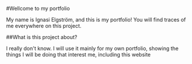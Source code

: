 #Wellcome to my portfolio

My name is Ignasi Elgström, and this is my portfolio! You will find traces of me everywhere on this project.

##What is this project about?

I really don't know. I will use it mainly for my own portfolio, showing the things I will be doing that interest me, including this website